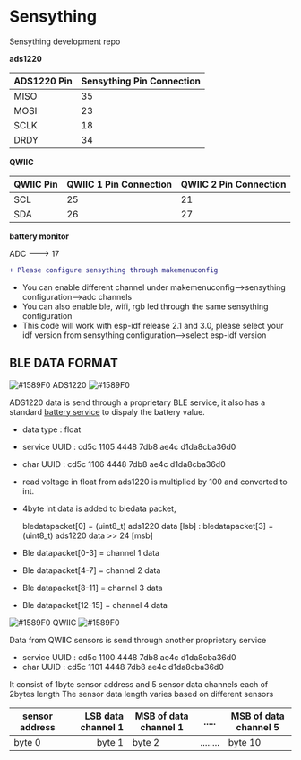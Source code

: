 # Sensything 
Sensything development repo

**ads1220**

|ADS1220 Pin |Sensything Pin Connection|
|-----------------|-----------------|
| MISO            |  35              | 
| MOSI            |  23              |
| SCLK            |  18              |
| DRDY            |  34              |


**QWIIC**

|QWIIC Pin |QWIIC 1 Pin Connection|QWIIC 2 Pin Connection|
|-----------------|-----------------|--------------------|
| SCL            |  25              | 21
| SDA            |  26              |27


**battery monitor**

ADC ---> 17   
 
```diff
+ Please configure sensything through makemenuconfig
```
* You can enable different channel under makemenuconfig-->sensything configuration-->adc channels
* You can also enable ble, wifi, rgb led through the same sensything configuration
* This code will work with esp-idf release 2.1 and 3.0, please select your idf version from sensything configuration-->select esp-idf version


## BLE DATA FORMAT


![#1589F0](https://placehold.it/15/1589F0/000000?text=+) ADS1220 ![#1589F0](https://placehold.it/15/1589F0/000000?text=+) 

ADS1220 data is send through a proprietary BLE service, it also has a standard [battery service](https://www.bluetooth.com/specifications/gatt/viewer?attributeXmlFile=org.bluetooth.service.battery_service.xml) to dispaly the battery value.

* data type : float
* service UUID : cd5c 1105 4448 7db8 ae4c d1da8cba36d0
* char UUID :    cd5c 1106 4448 7db8 ae4c d1da8cba36d0
* read voltage in float from ads1220 is multiplied by 100 and converted to int.
* 4byte int data is added to bledata packet, 

  bledatapacket[0] = (uint8_t) ads1220 data  [lsb]
  :
  bledatapacket[3] = (uint8_t) ads1220 data >> 24  [msb]
  
* Ble datapacket[0-3] = channel 1 data
* Ble datapacket[4-7] = channel 2 data
* Ble datapacket[8-11] = channel 3 data
* Ble datapacket[12-15] = channel 4 data



![#1589F0](https://placehold.it/15/1589F0/000000?text=+) QWIIC ![#1589F0](https://placehold.it/15/1589F0/000000?text=+) 

Data from QWIIC sensors is send through another proprietary service

* service UUID : cd5c 1100 4448 7db8 ae4c d1da8cba36d0
* char UUID :    cd5c 1101 4448 7db8 ae4c d1da8cba36d0

It consist of 1byte sensor address and 5 sensor data channels each of 2bytes length
The sensor data length varies based on different sensors

|sensor address |LSB data channel 1| MSB of data channel 1 |   ..... |MSB of data channel 5|
|-----------------|-----------------:|-----------------|------------|--------------------|
|   byte 0   | byte 1    | byte 2          | ........|byte 10 |




